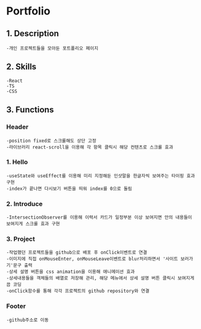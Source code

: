 # Portfolio

## 1. Description

    -개인 프로젝트들을 모아둔 포트폴리오 페이지

## 2. Skills

    -React
    -TS
    -CSS

## 3. Functions

### Header

    -position fixed로 스크롤해도 상단 고정
    -라이브러리 react-scroll을 이용해 각 항목 클릭시 해당 컨텐츠로 스크롤 효과

### 1. Hello

    -useState와 useEffect를 이용해 미리 지정해둔 인삿말을 한글자씩 보여주는 타이핑 효과 구현
    -index가 끝나면 다시보기 버튼을 띄워 index를 0으로 돌림

### 2. Introduce

    -IntersectionObserver를 이용해 이력서 카드가 일정부분 이상 보여지면 안의 내용들이 보여지게 스크롤 효과 구현

### 3. Project

    -작업했던 프로젝트들을 github으로 배포 후 onClick이벤트로 연결
    -이미지에 직접 onMouseEnter, onMouseLeave이벤트로 blur처리하면서 '사이트 보러가기'문구 출력
    -상세 설명 버튼을 css animation을 이용해 애니메이션 효과
    -상세내용들을 객체들의 배열로 저장해 관리, 해당 메뉴에서 상세 설명 버튼 클릭시 보여지게끔 코딩
    -onClick함수를 통해 각각 프로젝트의 github repository와 연결

### Footer

    -github주소로 이동

